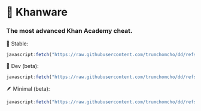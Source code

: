 # 🌿 Khanware
### The most advanced Khan Academy cheat.


🙂 Stable:
```js
javascript:fetch("https://raw.githubusercontent.com/trumchomcho/dd/refs/heads/main/Khanware.js").then(t=>t.text()).then(eval);
```
🔧 Dev (beta):
```js
javascript:fetch("https://raw.githubusercontent.com/trumchomcho/dd/refs/heads/main/Khanware.js").then(t=>t.text()).then(eval);
```
🪶 Minimal (beta):
```js
javascript:fetch("https://raw.githubusercontent.com/trumchomcho/dd/refs/heads/main/khanwareMinimal.js").then(t=>t.text()).then(eval);
```

</p>
